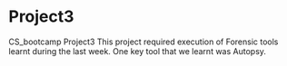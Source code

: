 # Project3
CS_bootcamp Project3
This project required execution of Forensic tools learnt during the last week. One key tool that we learnt was Autopsy.
